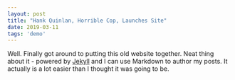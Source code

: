 ```yaml
---
layout: post
title: "Hank Quinlan, Horrible Cop, Launches Site"
date: 2019-03-11
tags: 'demo'
---
```


Well. Finally got around to putting this old website together. Neat thing about it - powered by [Jekyll](http://jekyllrb.com) and I can use Markdown to author my posts. It actually is a lot easier than I thought it was going to be.